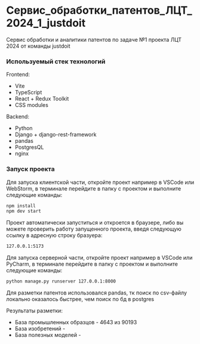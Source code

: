 # Сервис_обработки_патентов_ЛЦТ_2024_1_justdoit

Сервис обработки и аналитики патентов по задаче №1 проекта ЛЦТ 2024 от команды justdoit

### Используемый стек технологий

Frontend:
* Vite
* TypeScript
* React + Redux Toolkit
* CSS modules

Backend:
* Python
* Django + django-rest-framework
* pandas
* PostgresQL
* nginx

### Запуск проекта

Для запуска клиентской части, откройте проект например в VSCode или WebStorm, в терминале перейдите в папку с проектом и выполните следующие команды:

```sh
npm install
npm dev start
```

Проект автоматически запуститься и откроется в браузере, либо вы можете проверить работу запущенного проекта, введя
следующую ссылку в адресную строку бразуера:

```sh
127.0.0.1:5173
```

Для запуска серверной части, откройте проект например в VSCode или PyCharm, в терминале перейдите в папку с проектом и выполните следующие команды:

```sh
python manage.py runserver 127.0.0.1:8000
```

Для разметки патентов использовался pandas, тк поиск по csv-файлу локально оказалось быстрее, чем поиск по бд в postgres

Результаты разметки:
* База промышленных образцов - 4643 из 90193
* База изобретений - 
* База полезных моделей - 